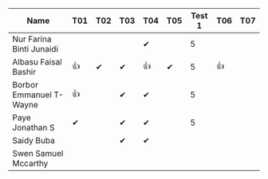 |Name                              |T01 |T02 |T03 |T04 |T05 |Test 1 |T06 |T07 |
|----------------------------------|----|----|----|----|----|------ |----|---|
|Nur Farina Binti Junaidi          |    |    |    | ✔ |     | 5     |    |   |
|Albasu Faisal Bashir              | 👍 | ✔ | ✔  | 👍 | ✔ | 5     | 👍 |   |
|Borbor Emmanuel T-Wayne           | 👍 |    | ✔  | ✔  |   | 5     |    |   |
|Paye Jonathan S                   | ✔  |    | ✔ | ✔ |    | 5       |    |   |
|Saidy Buba                        |    |    | ✔ | ✔ |    |      |    |   |
|Swen Samuel Mccarthy              |    |    |    |    |    |       |    |   |
